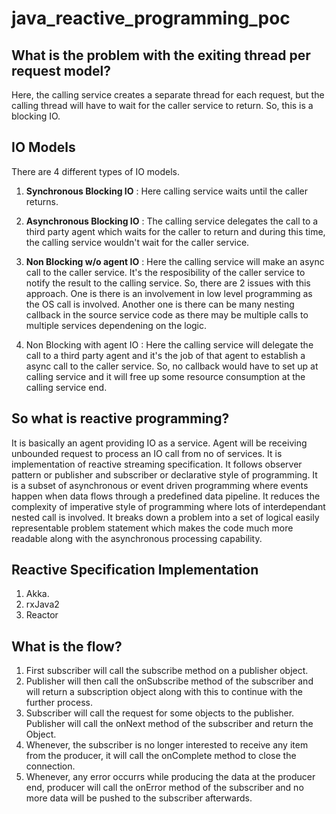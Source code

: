 # java_reactive_programming_poc

## What is the problem with the exiting thread per request model?
Here, the calling service creates a separate thread for each request, but the calling thread will have to wait for the caller service to return. So, this is a blocking IO.


## IO Models
There are 4 different types of IO models.

1. **Synchronous Blocking IO** : Here calling service waits until the caller returns.

2. **Asynchronous Blocking IO** : The calling service delegates the call to a third party agent which waits for the caller to return and during this time, the calling service wouldn't
wait for the caller service.

3. **Non Blocking w/o agent IO** : Here the calling service will make an async call to the caller service. It's the resposibility of the caller service to notify the result to the 
calling service. So, there are 2 issues with this approach. One is there is an involvement in low level programming as the OS call is involved. Another one is there can be many nesting 
callback in the source service code as there may be multiple calls to multiple services dependening on the logic.

4. Non Blocking with agent IO : Here the calling service will delegate the call to a third party agent and it's the job of that agent to establish a async call to the caller service.
So, no callback would have to set up at calling service and it will free up some resource consumption at the calling service end.



## So what is reactive programming?
It is basically an agent providing IO as a service. Agent will be receiving unbounded request to process an IO call from no of services. It is implementation of reactive streaming
specification. It follows observer pattern or publisher and subscriber or declarative style of programming. It is a subset of asynchronous or event driven programming where events happen when data flows through a predefined data
pipeline. It reduces the complexity of imperative style of programming where lots of interdependant nested call is involved. It breaks down a problem into a set of logical easily 
representable problem statement which makes the code much more readable along with the asynchronous processing capability.

## Reactive Specification Implementation

1. Akka.
2. rxJava2
3. Reactor

## What is the flow?
1. First subscriber will call the subscribe method on a publisher object.
2. Publisher will then call the onSubscribe method of the subscriber and will return a subscription object along with this to continue with the further process.
3. Subscriber will call the request for some objects to the publisher. Publisher will call the onNext method of the subscriber and return the Object.
4. Whenever, the subscriber is no longer interested to receive any item from the producer, it will call the onComplete method to close the connection.
5. Whenever, any error occurrs while producing the data at the producer end, producer will call the onError method of the subscriber and no more data will be pushed to 
the subscriber afterwards.

